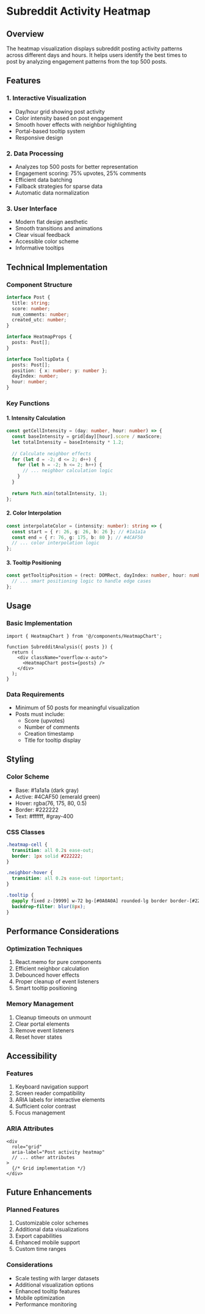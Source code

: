 # Subreddit Activity Heatmap

## Overview
The heatmap visualization displays subreddit posting activity patterns across different days and hours. It helps users identify the best times to post by analyzing engagement patterns from the top 500 posts.

## Features

### 1. Interactive Visualization
- Day/hour grid showing post activity
- Color intensity based on post engagement
- Smooth hover effects with neighbor highlighting
- Portal-based tooltip system
- Responsive design

### 2. Data Processing
- Analyzes top 500 posts for better representation
- Engagement scoring: 75% upvotes, 25% comments
- Efficient data batching
- Fallback strategies for sparse data
- Automatic data normalization

### 3. User Interface
- Modern flat design aesthetic
- Smooth transitions and animations
- Clear visual feedback
- Accessible color scheme
- Informative tooltips

## Technical Implementation

### Component Structure
```typescript
interface Post {
  title: string;
  score: number;
  num_comments: number;
  created_utc: number;
}

interface HeatmapProps {
  posts: Post[];
}

interface TooltipData {
  posts: Post[];
  position: { x: number; y: number };
  dayIndex: number;
  hour: number;
}
```

### Key Functions

#### 1. Intensity Calculation
```typescript
const getCellIntensity = (day: number, hour: number) => {
  const baseIntensity = grid[day][hour].score / maxScore;
  let totalIntensity = baseIntensity * 1.2;
  
  // Calculate neighbor effects
  for (let d = -2; d <= 2; d++) {
    for (let h = -2; h <= 2; h++) {
      // ... neighbor calculation logic
    }
  }
  
  return Math.min(totalIntensity, 1);
};
```

#### 2. Color Interpolation
```typescript
const interpolateColor = (intensity: number): string => {
  const start = { r: 26, g: 26, b: 26 }; // #1a1a1a
  const end = { r: 76, g: 175, b: 80 }; // #4CAF50
  // ... color interpolation logic
};
```

#### 3. Tooltip Positioning
```typescript
const getTooltipPosition = (rect: DOMRect, dayIndex: number, hour: number) => {
  // ... smart positioning logic to handle edge cases
};
```

## Usage

### Basic Implementation
```tsx
import { HeatmapChart } from '@/components/HeatmapChart';

function SubredditAnalysis({ posts }) {
  return (
    <div className="overflow-x-auto">
      <HeatmapChart posts={posts} />
    </div>
  );
}
```

### Data Requirements
- Minimum of 50 posts for meaningful visualization
- Posts must include:
  - Score (upvotes)
  - Number of comments
  - Creation timestamp
  - Title for tooltip display

## Styling

### Color Scheme
- Base: #1a1a1a (dark gray)
- Active: #4CAF50 (emerald green)
- Hover: rgba(76, 175, 80, 0.5)
- Border: #222222
- Text: #ffffff, #gray-400

### CSS Classes
```css
.heatmap-cell {
  transition: all 0.2s ease-out;
  border: 1px solid #222222;
}

.neighbor-hover {
  transition: all 0.2s ease-out !important;
}

.tooltip {
  @apply fixed z-[9999] w-72 bg-[#0A0A0A] rounded-lg border border-[#222222] shadow-xl;
  backdrop-filter: blur(8px);
}
```

## Performance Considerations

### Optimization Techniques
1. React.memo for pure components
2. Efficient neighbor calculation
3. Debounced hover effects
4. Proper cleanup of event listeners
5. Smart tooltip positioning

### Memory Management
1. Cleanup timeouts on unmount
2. Clear portal elements
3. Remove event listeners
4. Reset hover states

## Accessibility

### Features
1. Keyboard navigation support
2. Screen reader compatibility
3. ARIA labels for interactive elements
4. Sufficient color contrast
5. Focus management

### ARIA Attributes
```tsx
<div
  role="grid"
  aria-label="Post activity heatmap"
  // ... other attributes
>
  {/* Grid implementation */}
</div>
```

## Future Enhancements

### Planned Features
1. Customizable color schemes
2. Additional data visualizations
3. Export capabilities
4. Enhanced mobile support
5. Custom time ranges

### Considerations
- Scale testing with larger datasets
- Additional visualization options
- Enhanced tooltip features
- Mobile optimization
- Performance monitoring 